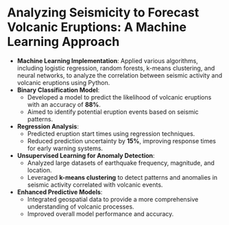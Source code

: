 # Analyzing Seismicity to Forecast Volcanic Eruptions: A Machine Learning Approach

- **Machine Learning Implementation**: Applied various algorithms, including logistic regression, random forests, k-means clustering, and neural networks, to analyze the correlation between seismic activity and volcanic eruptions using Python.
- **Binary Classification Model**: 
  - Developed a model to predict the likelihood of volcanic eruptions with an accuracy of **88%**.
  - Aimed to identify potential eruption events based on seismic patterns.
- **Regression Analysis**:
  - Predicted eruption start times using regression techniques.
  - Reduced prediction uncertainty by **15%**, improving response times for early warning systems.
- **Unsupervised Learning for Anomaly Detection**: 
  - Analyzed large datasets of earthquake frequency, magnitude, and location.
  - Leveraged **k-means clustering** to detect patterns and anomalies in seismic activity correlated with volcanic events.
- **Enhanced Predictive Models**:
  - Integrated geospatial data to provide a more comprehensive understanding of volcanic processes.
  - Improved overall model performance and accuracy.
